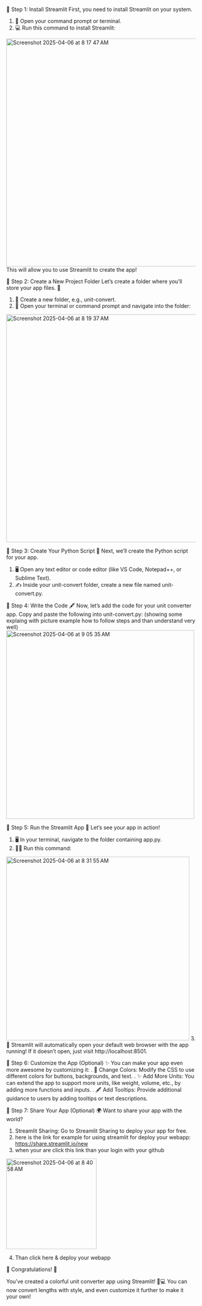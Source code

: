 🌟 Step 1: Install Streamlit
First, you need to install Streamlit on your system.
1. 📂 Open your command prompt or terminal.
2. 💻 Run this command to install Streamlit:
<img width="604" alt="Screenshot 2025-04-06 at 8 17 47 AM" src="https://github.com/user-attachments/assets/9ff406e3-e54f-4b5a-b00a-69e076df049e" />
This will allow you to use Streamlit to create the app!


🌟 Step 2: Create a New Project Folder
Let’s create a folder where you’ll store your app files. 📁
1. 📂 Create a new folder, e.g., unit-convert.
2. 📝 Open your terminal or command prompt and navigate into the folder:
<img width="604" alt="Screenshot 2025-04-06 at 8 19 37 AM" src="https://github.com/user-attachments/assets/a16708af-67a8-4272-a22a-715a4f381604" />

🌟 Step 3: Create Your Python Script 📜
Next, we’ll create the Python script for your app.
1. 🖥️ Open any text editor or code editor (like VS Code, Notepad++, or Sublime Text).
2. ✍️ Inside your unit-convert folder, create a new file named unit-convert.py.

🌟 Step 4: Write the Code 🖋️
Now, let’s add the code for your unit converter app. Copy and paste the following into unit-convert.py:
(showing some explaing with picture example how to follow steps and than understand very well)
<img width="500" alt="Screenshot 2025-04-06 at 9 05 35 AM" src="https://github.com/user-attachments/assets/718b82a4-80c8-48c8-a9fe-b62fe4e2442a" />


🌟 Step 5: Run the Streamlit App 🚀
Let’s see your app in action!
1. 🖥️ In your terminal, navigate to the folder containing app.py.
2. 🏃‍♀️ Run this command:
<img width="487" alt="Screenshot 2025-04-06 at 8 31 55 AM" src="https://github.com/user-attachments/assets/cc3c466e-8aef-4b84-adc6-efe6511fd543" />
3. 🎉 Streamlit will automatically open your default web browser with the app running! If it doesn’t open, just visit http://localhost:8501.

 🌟 Step 6: Customize the App (Optional) ✨
You can make your app even more awesome by customizing it:
. 🌈 Change Colors: Modify the CSS to use different colors for buttons, backgrounds, and text.
. ✨ Add More Units: You can extend the app to support more units, like weight, volume, etc., by adding more functions and inputs.
. 🖋️ Add Tooltips: Provide additional guidance to users by adding tooltips or text descriptions.

🌟 Step 7: Share Your App (Optional) 🌍
Want to share your app with the world?
1. Streamlit Sharing: Go to Streamlit Sharing to deploy your app for free.
2. here is the link for example for using streamlit for deploy your webapp: https://share.streamlit.io/new
3. when your are click this link than your login with your github
<img width="240" alt="Screenshot 2025-04-06 at 8 40 58 AM" src="https://github.com/user-attachments/assets/2fd2ebc5-6a62-4fa7-acb6-8287aaae872a" />

4. Than click here & deploy your webapp

🎉 Congratulations! 🎉

You’ve created a colorful unit converter app using Streamlit! 🌈💻 You can now convert lengths with style, and even customize it further to make it your own!
